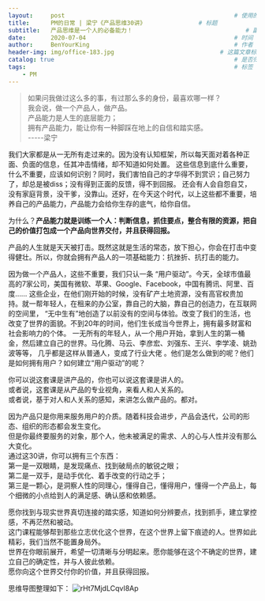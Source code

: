 ```yaml
---
layout:     post                                                # 使用的布局（不需要改）
title:      PM的日常 | 梁宁《产品思维30讲》               # 标题 
subtitle:   产品思维是一个人的必备能力！                                # 副标题
date:       2020-07-04                                          # 时间
author:     BenYourKing                                         # 作者
header-img: img/office-183.jpg                              # 这篇文章标题背景图片
catalog: true                                                   # 是否归档
tags:                                                           # 标签
    - PM
---
```


> 如果问我做过这么多的事，有过那么多的身份，最喜欢哪一样？          
> 我会说，做一个产品人，做产品。            
> 产品能力是人生的底层能力；          
> 拥有产品能力，能让你有一种脚踩在地上的自信和踏实感。        
>                          -----梁宁
  
   

我们大家都是从一无所有走过来的。因为没有认知框架，所以每天面对着各种正面、负面的信息，任其冲击情绪，却不知道如何处置。
这些信息到底什么重要，什么不重要，应该如何识别？同时，我们害怕自己的才华得不到赏识；自己努力了，却总是被diss；没有得到正面的反馈，得不到回报。
还会有人会自怨自艾，没有家庭背景，没干爹，没靠山。还好，在今天这个时代，以上这些都不重要，培养自己的产品能力，产品能力会给你生存的底气，给你自信。

为什么？**产品能力就是训练一个人：判断信息，抓住要点，整合有限的资源，把自己的价值打包成一个产品向世界交付，并且获得回报。**
                 
产品的人生就是天天被打击。既然这就是生活的常态，放下担心，你会在打击中变得健壮。所以，你就会拥有产品人的一项基础能力：抗挫折、抗打击的能力。            
                     
因为做一个产品人，这些不重要，我们只认一条 “用户驱动”。今天，全球市值最高的7家公司，美国有微软、苹果、Google、Facebook，中国有腾讯、阿里、百度……
这些企业，在他们刚开始的时候，没有矿产土地资源，没有高官权贵加持。就一帮年轻人，在租来的办公室，靠自己的大脑，靠自己的创造力，在互联网的空间里，
“无中生有”地创造了以前没有的空间与体验。改变了我们的生活，也改变了世界的面貌。不到20年的时间，他们生长成当今世界上，拥有最多财富和社会影响力的个体。
一无所有的年轻人，从一个用户开始，拿到人生的第一桶金，然后建立自己的世界。马化腾、马云、李彦宏、刘强东、王兴、李学凌、姚劲波等等，
几乎都是这样从普通人，变成了行业大佬 。他们是怎么做到的呢？他们是如何拥有用户？如何建立“用户驱动”的呢？             
               
你可以说这套课是讲产品的，你也可以说这套课是讲人的。                  
或者说，这套课是从产品的专业视角，来看人和人关系的。           
或者说，基于对人和人关系的感知，来讲怎么做产品的。都对。             
          
因为产品只是你用来服务用户的介质。随着科技会进步，产品会迭代，公司的形态、组织的形态都会发生变化。               
但是你最终要服务的对象，那个人，他未被满足的需求、人的心与人性并没有那么大变化。               
通过这30讲，你可以拥有三个东西：         
第一是一双眼睛，是发现痛点、找到破局点的敏锐之眼；             
第二是一双手，是动手优化、着手改变的行动之手；                     
第三是一颗心，是洞察人性的同理心，懂得自己，懂得用户，懂得一个产品上，每个细微的小点给到人的满足感、确认感和依赖感。             

愿你找到与现实世界真切连接的踏实感，知道如何分辨要点，找到抓手，建立掌控感，不再茫然和被动。                 
这门课程能够帮到那些立志优化这个世界，在这个世界上留下痕迹的人。世界如此精彩，我们当然不能置身局外。                 
世界在你眼前展开，希望一切清晰与分明起来。愿你能够在这个不确定的世界，建立自己的确定性，并与人彼此依赖。               
愿你向这个世界交付你的价值，并且获得回报。           

          

思维导图整理如下：
![rHt7MjdLCqvI8Ap](https://i.loli.net/2020/08/25/rHt7MjdLCqvI8Ap.jpg)




















